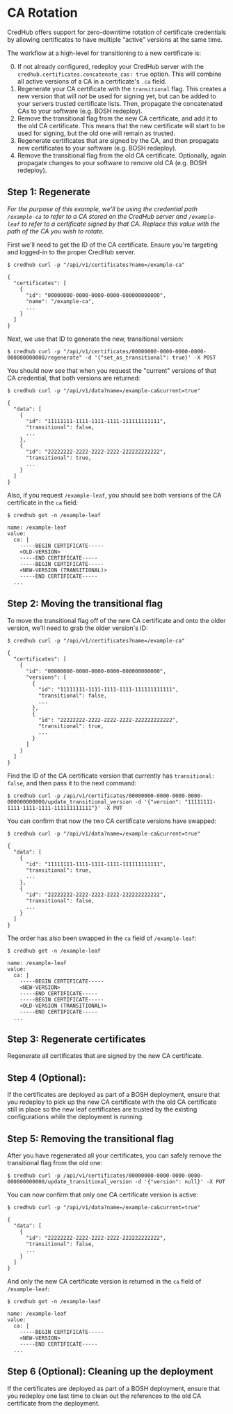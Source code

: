 # CA Rotation

CredHub offers support for zero-downtime rotation of certificate credentials by allowing certificates to have multiple "active" versions at the same time. 

The workflow at a high-level for transitioning to a new certificate is:

0. If not already configured, redeploy your CredHub server with the `credhub.certificates.concatenate_cas: true` option. This will combine all active versions of a CA in a certificate's `.ca` field.
1. Regenerate your CA certificate with the `transitional` flag. This creates a new version that will _not_ be used for signing yet, but can be added to your servers trusted certificate lists. Then, propagate the concatenated CAs to your software (e.g. BOSH redeploy).
1. Remove the transitional flag from the new CA certificate, and add it to the old CA certificate. This means that the new certificate will start to be used for signing, but the old one will remain as trusted.
1. Regenerate certificates that are signed by the CA, and then propagate new certificates to your software (e.g. BOSH redeploy).
1. Remove the transitional flag from the old CA certificate. Optionally, again propagate changes to your software to remove old CA (e.g. BOSH redeploy).

## Step 1: Regenerate
_For the purpose of this example, we'll be using the credential path `/example-ca` to refer to a CA stored on the CredHub server and `/example-leaf` to refer to a certificate signed by that CA. Replace this value with the path of the CA you wish to rotate._

First we'll need to get the ID of the CA certificate. Ensure you're targeting and logged-in to the proper CredHub server.

```
$ credhub curl -p "/api/v1/certificates?name=/example-ca"

{
  "certificates": [
    {
      "id": "00000000-0000-0000-0000-000000000000",
      "name": "/example-ca",
      ...
    }
  ]
}
```

Next, we use that ID to generate the new, transitional version:

```
$ credhub curl -p "/api/v1/certificates/00000000-0000-0000-0000-000000000000/regenerate" -d '{"set_as_transitional": true}' -X POST
```

You should now see that when you request the "current" versions of that CA credential, that both versions are returned:

```
$ credhub curl -p "/api/v1/data?name=/example-ca&current=true"

{
  "data": [
    {
      "id": "11111111-1111-1111-1111-111111111111",
      "transitional": false,
      ...
    },
    {
      "id": "22222222-2222-2222-2222-222222222222",
      "transitional": true,
      ...
    }
  ]
}
```

Also, if you request `/example-leaf`, you should see both versions of the CA certificate in the `ca` field:

```
$ credhub get -n /example-leaf

name: /example-leaf
value:
  ca: |
    -----BEGIN CERTIFICATE-----
    <OLD-VERSION>
    -----END CERTIFICATE-----
    -----BEGIN CERTIFICATE-----
    <NEW-VERSION (TRANSITIONAL)>
    -----END CERTIFICATE-----
  ...
```

## Step 2: Moving the transitional flag
To move the transitional flag off of the new CA certificate and onto the older version, we'll need to grab the older version's ID:

```
$ credhub curl -p "/api/v1/certificates?name=/example-ca"

{
  "certificates": [
    {
      "id": "00000000-0000-0000-0000-000000000000",
      "versions": [
        {
          "id": "11111111-1111-1111-1111-111111111111",
          "transitional": false,
          ...
        },
        {
          "id": "22222222-2222-2222-2222-222222222222",
          "transitional": true,
          ...
        }
      ]
    }
  ]
}
```

Find the ID of the CA certificate version that currently has `transitional: false`, and then pass it to the next command:

```
$ credhub curl -p /api/v1/certificates/00000000-0000-0000-0000-000000000000/update_transitional_version -d '{"version": "11111111-1111-1111-1111-111111111111"}' -X PUT
```

You can confirm that now the two CA certificate versions have swapped:

```
$ credhub curl -p "/api/v1/data?name=/example-ca&current=true"

{
  "data": [
    {
      "id": "11111111-1111-1111-1111-111111111111",
      "transitional": true,
      ...
    },
    {
      "id": "22222222-2222-2222-2222-222222222222",
      "transitional": false,
      ...
    }
  ]
}
```

The order has also been swapped in the `ca` field of `/example-leaf`:

```
$ credhub get -n /example-leaf

name: /example-leaf
value:
  ca: |
    -----BEGIN CERTIFICATE-----
    <NEW-VERSION>
    -----END CERTIFICATE-----
    -----BEGIN CERTIFICATE-----
    <OLD-VERSION (TRANSITIONAL)>
    -----END CERTIFICATE-----
  ...
```


## Step 3: Regenerate certificates

Regenerate all certificates that are signed by the new CA certificate.

## Step 4 (Optional):

If the certificates are deployed as part of a BOSH deployment, ensure that you redeploy to pick up the new CA certificate with the old CA certificate still in place so the new leaf certificates are trusted by the existing configurations while the deployment is running.

## Step 5: Removing the transitional flag

After you have regenerated all your certificates, you can safely remove the transitional flag from the old one:

```
$ credhub curl -p /api/v1/certificates/00000000-0000-0000-0000-000000000000/update_transitional_version -d '{"version": null}' -X PUT
```

You can now confirm that only one CA certificate version is active:

```
$ credhub curl -p "/api/v1/data?name=/example-ca&current=true"

{
  "data": [
    {
      "id": "22222222-2222-2222-2222-222222222222",
      "transitional": false,
      ...
    }
  ]
}
```

And only the new CA certificate version is returned in the `ca` field of `/example-leaf`:

```
$ credhub get -n /example-leaf

name: /example-leaf
value:
  ca: |
    -----BEGIN CERTIFICATE-----
    <NEW-VERSION>
    -----END CERTIFICATE-----
  ...
```

## Step 6 (Optional): Cleaning up the deployment

If the certificates are deployed as part of a BOSH deployment, ensure that you redeploy one last time to clean out the references to the old CA certificate from the deployment.
